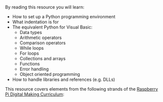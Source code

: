 By reading this resource you will learn:

- How to set up a Python programming environment
- What indentation is for
- The equivalent Python for Visual Basic:
  - Data types
  - Arithmetic operators
  - Comparison operators
  - While loops
  - For loops
  - Collections and arrays
  - Functions
  - Error handling
  - Object oriented programming
- How to handle libraries and references (e.g. DLLs)

This resource covers elements from the following strands of the [Raspberry Pi Digital Making Curriculum](https://www.raspberrypi.org/curriculum/):


